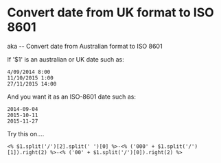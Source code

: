 ﻿# Convert date from UK format to ISO 8601

aka -- Convert date from Australian format to ISO 8601



If '$1' is an australian or UK date such as:

	4/09/2014 8:00
	11/10/2015 1:00
	27/11/2015 14:00

And you want it as an ISO-8601 date such as:

	2014-09-04
	2015-10-11
	2015-11-27

Try this on....

	<% $1.split('/')[2].split(' ')[0] %>-<% ('000' + $1.split('/')[1]).right(2) %>-<% ('00' + $1.split('/')[0]).right(2) %>